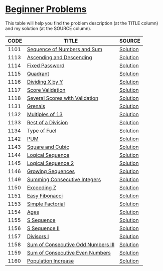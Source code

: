 # [Beginner Problems](https://www.beecrowd.com.br/judge/en/problems/index/1?page=3)

This table will help you find the problem description (at the TITLE column) and my solution (at the SOURCE column).

CODE | TITLE | SOURCE
---- | ----- | ------
1101 | [Sequence of Numbers and Sum](https://www.beecrowd.com.br/judge/en/problems/view/1101) | [Solution](./1101/main.go)
1113 | [Ascending and Descending](https://www.beecrowd.com.br/judge/en/problems/view/1113) | [Solution](./1113/main.go)
1114 | [Fixed Password](https://www.beecrowd.com.br/judge/en/problems/view/1114) | [Solution](./1114/main.go)
1115 | [Quadrant](https://www.beecrowd.com.br/judge/en/problems/view/1115) | [Solution](./1115/main.go)
1116 | [Dividing X by Y](https://www.beecrowd.com.br/judge/en/problems/view/1116) | [Solution](./1116/main.go)
1117 | [Score Validation](https://www.beecrowd.com.br/judge/en/problems/view/1117) | [Solution](./1117/main.go)
1118 | [Several Scores with Validation](https://www.beecrowd.com.br/judge/en/problems/view/1118) | [Solution](./1118/main.go)
1131 | [Grenais](https://www.beecrowd.com.br/judge/en/problems/view/1131) | [Solution](./1131/main.go)
1132 | [Multiples of 13](https://www.beecrowd.com.br/judge/en/problems/view/1132) | [Solution](./1132/main.go)
1133 | [Rest of a Division](https://www.beecrowd.com.br/judge/en/problems/view/1133) | [Solution](./1133/main.go)
1134 | [Type of Fuel](https://www.beecrowd.com.br/judge/en/problems/view/1134) | [Solution](./1134/main.go)
1142 | [PUM](https://www.beecrowd.com.br/judge/en/problems/view/1142) | [Solution](./1142/main.go)
1143 | [Square and Cubic](https://www.beecrowd.com.br/judge/en/problems/view/1143) | [Solution](./1143/main.go)
1144 | [Logical Sequence](https://www.beecrowd.com.br/judge/en/problems/view/1144) | [Solution](./1144/main.go)
1145 | [Logical Sequence 2](https://www.beecrowd.com.br/judge/en/problems/view/1145) | [Solution](./1145/main.go)
1146 | [Growing Sequences](https://www.beecrowd.com.br/judge/en/problems/view/1146) | [Solution](./1146/main.go)
1149 | [Summing Consecutive Integers](https://www.beecrowd.com.br/judge/en/problems/view/1149) | [Solution](./1149/main.go)
1150 | [Exceeding Z](https://www.beecrowd.com.br/judge/en/problems/view/1150) | [Solution](./1150/main.go)
1151 | [Easy Fibonacci](https://www.beecrowd.com.br/judge/en/problems/view/1151) | [Solution](./1151/main.go)
1153 | [Simple Factorial](https://www.beecrowd.com.br/judge/en/problems/view/1153) | [Solution](./1153/main.go)
1154 | [Ages](https://www.beecrowd.com.br/judge/en/problems/view/1154) | [Solution](./1154/main.go)
1155 | [S Sequence](https://www.beecrowd.com.br/judge/en/problems/view/1155) | [Solution](./1155/main.go)
1156 | [S Sequence II](https://www.beecrowd.com.br/judge/en/problems/view/1156) | [Solution](./1156/main.go)
1157 | [Divisors I](https://www.beecrowd.com.br/judge/en/problems/view/1157) | [Solution](./1157/main.go)
1158 | [Sum of Consecutive Odd Numbers III](https://www.beecrowd.com.br/judge/en/problems/view/1158) | [Solution](./1158/main.go)
1159 | [Sum of Consecutive Even Numbers](https://www.beecrowd.com.br/judge/en/problems/view/1159) | [Solution](./1159/main.go)
1160 | [Population Increase](https://www.beecrowd.com.br/judge/en/problems/view/1160) | [Solution](./1160/main.go)
